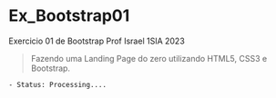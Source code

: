 # Ex_Bootstrap01

Exercicio 01 de Bootstrap Prof Israel 1SIA 2023

> Fazendo uma Landing Page do zero utilizando HTML5, CSS3 e Bootstrap.

```
- Status: Processing....
  
```
